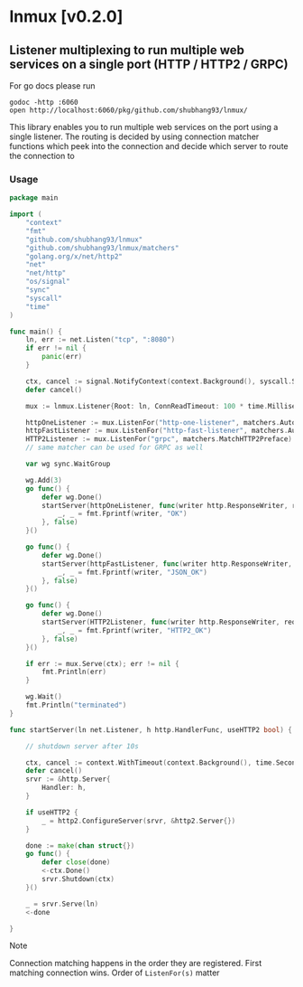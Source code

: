 # lnmux [v0.2.0]

## Listener multiplexing to run multiple web services on a single port (HTTP / HTTP2 / GRPC)

For go docs please run

```shell
godoc -http :6060
open http://localhost:6060/pkg/github.com/shubhang93/lnmux/

```

This library enables you to run multiple web services on the port using a single listener. The routing is decided by
using connection matcher functions which peek into the connection and decide which server to route the connection to

### Usage

```go
package main

import (
	"context"
	"fmt"
	"github.com/shubhang93/lnmux"
	"github.com/shubhang93/lnmux/matchers"
	"golang.org/x/net/http2"
	"net"
	"net/http"
	"os/signal"
	"sync"
	"syscall"
	"time"
)

func main() {
	ln, err := net.Listen("tcp", ":8080")
	if err != nil {
		panic(err)
	}

	ctx, cancel := signal.NotifyContext(context.Background(), syscall.SIGTERM, syscall.SIGINT)
	defer cancel()

	mux := lnmux.Listener{Root: ln, ConnReadTimeout: 100 * time.Millisecond}

	httpOneListener := mux.ListenFor("http-one-listener", matchers.AutoMatchHTTP)
	httpFastListener := mux.ListenFor("http-fast-listener", matchers.AutoMatchHTTPFast)
	HTTP2Listener := mux.ListenFor("grpc", matchers.MatchHTTP2Preface)
	// same matcher can be used for GRPC as well

	var wg sync.WaitGroup

	wg.Add(3)
	go func() {
		defer wg.Done()
		startServer(httpOneListener, func(writer http.ResponseWriter, request *http.Request) {
			_, _ = fmt.Fprintf(writer, "OK")
		}, false)
	}()

	go func() {
		defer wg.Done()
		startServer(httpFastListener, func(writer http.ResponseWriter, request *http.Request) {
			_, _ = fmt.Fprintf(writer, "JSON_OK")
		}, false)
	}()

	go func() {
		defer wg.Done()
		startServer(HTTP2Listener, func(writer http.ResponseWriter, request *http.Request) {
			_, _ = fmt.Fprintf(writer, "HTTP2_OK")
		}, false)
	}()

	if err := mux.Serve(ctx); err != nil {
		fmt.Println(err)
	}

	wg.Wait()
	fmt.Println("terminated")
}

func startServer(ln net.Listener, h http.HandlerFunc, useHTTP2 bool) {

	// shutdown server after 10s

	ctx, cancel := context.WithTimeout(context.Background(), time.Second*10)
	defer cancel()
	srvr := &http.Server{
		Handler: h,
	}

	if useHTTP2 {
		_ = http2.ConfigureServer(srvr, &http2.Server{})
	}

	done := make(chan struct{})
	go func() {
		defer close(done)
		<-ctx.Done()
		srvr.Shutdown(ctx)
	}()

	_ = srvr.Serve(ln)
	<-done

}

```

> [!NOTE]
> Connection matching happens in the order they are registered. First matching connection wins. Order of `ListenFor(s)`
> matter



